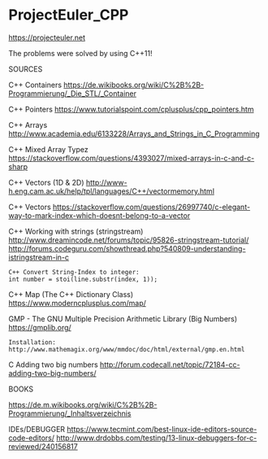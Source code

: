# ProjectEuler_CPP
https://projecteuler.net

The problems were solved by using C++11!


SOURCES

C++ Containers
https://de.wikibooks.org/wiki/C%2B%2B-Programmierung/_Die_STL/_Container

C++ Pointers
https://www.tutorialspoint.com/cplusplus/cpp_pointers.htm

C++ Arrays
http://www.academia.edu/6133228/Arrays_and_Strings_in_C_Programming
 
C++ Mixed Array Typez
https://stackoverflow.com/questions/4393027/mixed-arrays-in-c-and-c-sharp

C++ Vectors (1D & 2D)
http://www-h.eng.cam.ac.uk/help/tpl/languages/C++/vectormemory.html

C++ Vectors
https://stackoverflow.com/questions/26997740/c-elegant-way-to-mark-index-which-doesnt-belong-to-a-vector

C++ Working with strings (stringstream)
http://www.dreamincode.net/forums/topic/95826-stringstream-tutorial/
http://forums.codeguru.com/showthread.php?540809-understanding-istringstream-in-c

    C++ Convert String-Index to integer:
    int number = stoi(line.substr(index, 1));

C++ Map (The C++ Dictionary Class)
https://www.moderncplusplus.com/map/

GMP - The GNU Multiple Precision Arithmetic Library (Big Numbers)
https://gmplib.org/

    Installation:
    http://www.mathemagix.org/www/mmdoc/doc/html/external/gmp.en.html

C Adding two big numbers
http://forum.codecall.net/topic/72184-cc-adding-two-big-numbers/


BOOKS

https://de.m.wikibooks.org/wiki/C%2B%2B-Programmierung/_Inhaltsverzeichnis


IDEs/DEBUGGER
https://www.tecmint.com/best-linux-ide-editors-source-code-editors/
http://www.drdobbs.com/testing/13-linux-debuggers-for-c-reviewed/240156817


